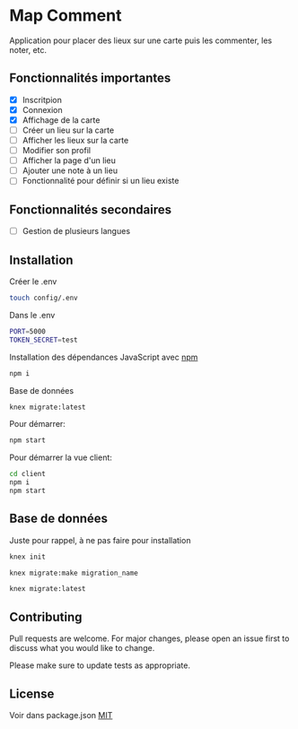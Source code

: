 # Map Comment

Application pour placer des lieux sur une carte puis les commenter, les noter, etc.

## Fonctionnalités importantes 

- [x] Inscritpion
- [x] Connexion
- [x] Affichage de la carte
- [ ] Créer un lieu sur la carte 
- [ ] Afficher les lieux sur la carte
- [ ] Modifier son profil
- [ ] Afficher la page d'un lieu
- [ ] Ajouter une note à un lieu
- [ ] Fonctionnalité pour définir si un lieu existe

## Fonctionnalités secondaires 

- [ ] Gestion de plusieurs langues

## Installation

Créer le .env

```bash
touch config/.env
```

Dans le .env
```bash
PORT=5000
TOKEN_SECRET=test
```

Installation des dépendances JavaScript avec [npm](https://www.npmjs.com/)

```bash
npm i
```

Base de données

```bash
knex migrate:latest
```

Pour démarrer:
```bash
npm start
```

Pour démarrer la vue client:
```bash
cd client
npm i
npm start
```

## Base de données

Juste pour rappel, à ne pas faire pour installation

```bash
knex init
```

```bash
knex migrate:make migration_name 
```

```bash
knex migrate:latest
```

## Contributing
Pull requests are welcome. For major changes, please open an issue first to discuss what you would like to change.

Please make sure to update tests as appropriate.

## License
Voir dans package.json
[MIT](https://choosealicense.com/licenses/mit/)